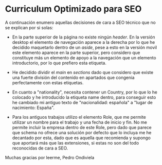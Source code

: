 # Curriculum Optimizado para SEO

A continuación enumero aquellas decisiones de cara a SEO técnico que no se explican por si solas:

* En la parte superior de la página no existe ningún *header*. En la versión desktop el elemento de navegación aparece a la derecha por lo que he decidido maquetarlo dentro de un *aside*, pese a esto en la versión movil este elemento aparece en la parte superior, pero considero que constituye más un elemento de apoyo a la navegación que un elemento introductorio, por lo que prefiero esta etiqueta.

* He decidido dividir el *main* en *sections* dado que considero que existe una fuerte división del contenido en apartados que congenia perfectamente con estas etiquetas.

* En cuanto a "nationality", necesita contener un Country, por lo que lo he colocado y he introducido la etiqueta name dentro, para conseguir esto he cambiado mi antiguo texto de "nacionalidad: española" a "lugar de nacimiento: España".

* Para los antiguos trabajos utilizo el elemento Role, que me permite utilizar un nombre para el trabajo y una fecha de inicio y fin. No me permite incluir la empresa dentro de este Role, pero dado que parece que schema no ofrece una solución por defecto que lo incluya me he decantado por esta, dado que es aquella que recomienda y supongo que aportará más que las extensiones, si estas no son del todo reconocidas de cara a SEO.

Muchas gracias por leerme,
Pedro Ondiviela
